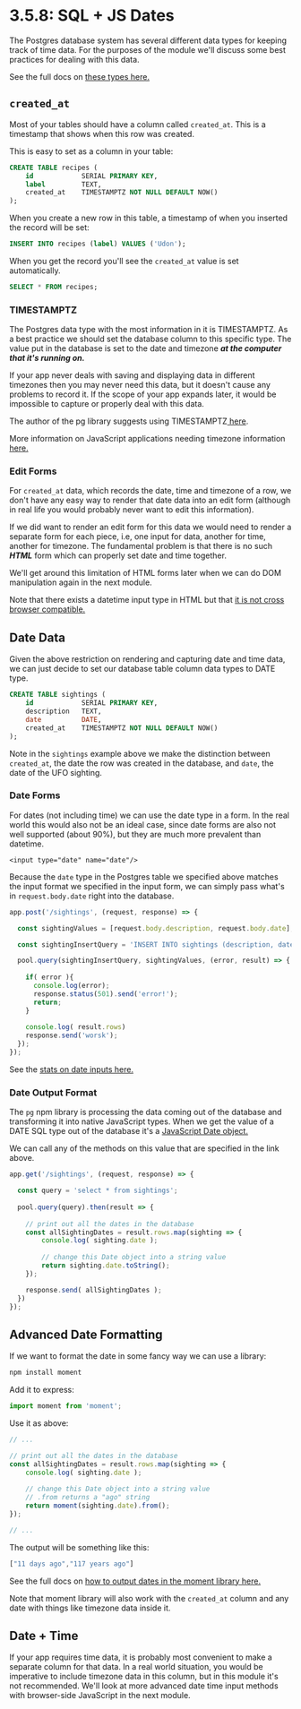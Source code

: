 # 3.5.8: SQL + JS Dates

The Postgres database system has several different data types for keeping track of time data. For the purposes of the module we'll discuss some best practices for dealing with this data.

See the full docs on [these types here.](https://www.postgresql.org/docs/current/datatype-datetime.html)

## `created_at`

Most of your tables should have a column called `created_at`. This is a timestamp that shows when this row was created.

This is easy to set as a column in your table:

```sql
CREATE TABLE recipes (
    id            SERIAL PRIMARY KEY,
    label         TEXT,
    created_at    TIMESTAMPTZ NOT NULL DEFAULT NOW()
);
```

When you create a new row in this table, a timestamp of when you inserted the record will be set:

```sql
INSERT INTO recipes (label) VALUES ('Udon');
```

When you get the record you'll see the `created_at` value is set automatically.

```sql
SELECT * FROM recipes;
```

### TIMESTAMPTZ

The Postgres data type with the most information in it is TIMESTAMPTZ. As a best practice we should set the database column to this specific type. The value put in the database is set to the date and timezone _**at the computer that it's running on.**_

If your app never deals with saving and displaying data in different timezones then you may never need this data, but it doesn't cause any problems to record it. If the scope of your app expands later, it would be impossible to capture or properly deal with this data.

The author of the pg library suggests using TIMESTAMPTZ[ here](https://node-postgres.com/features/types#date--timestamp--timestamptz).

More information on JavaScript applications needing timezone information[ here.](https://medium.com/@toastui/handling-time-zone-in-javascript-547e67aa842d)

### Edit Forms

For `created_at` data, which records the date, time and timezone of a row, we don't have any easy way to render that date data into an edit form \(although in real life you would probably never want to edit this information\).

If we did want to render an edit form for this data we would need to render a separate form for each piece, i.e, one input for data, another for time, another for timezone. The fundamental problem is that there is no such _**HTML**_ form which can properly set date and time together.

We'll get around this limitation of HTML forms later when we can do DOM manipulation again in the next module.

Note that there exists a datetime input type in HTML but that [it is not cross browser compatible.](https://caniuse.com/mdn-html_elements_input_input-datetime-local)

## Date Data

Given the above restriction on rendering and capturing date and time data, we can just decide to set our database table column data types to DATE type.

```sql
CREATE TABLE sightings (
    id            SERIAL PRIMARY KEY,
    description   TEXT,
    date          DATE, 
    created_at    TIMESTAMPTZ NOT NULL DEFAULT NOW()
);
```

Note in the `sightings` example above we make the distinction between `created_at`, the date the row was created in the database, and `date`, the date of the UFO sighting.

### Date Forms

For dates \(not including time\) we can use the date type in a form. In the real world this would also not be an ideal case, since date forms are also not well supported \(about 90%\), but they are much more prevalent than datetime.

```markup
<input type="date" name="date"/>
```

Because the `date` type in the Postgres table we specified above matches the input format we specified in the input form, we can simply pass what's in `request.body.date` right into the database.

```javascript
app.post('/sightings', (request, response) => {

  const sightingValues = [request.body.description, request.body.date]; 

  const sightingInsertQuery = 'INSERT INTO sightings (description, date) VALUES ($1, $2) RETURNING *';

  pool.query(sightingInsertQuery, sightingValues, (error, result) => {
    
    if( error ){
      console.log(error);
      response.status(501).send('error!');
      return;
    }
    
    console.log( result.rows)
    response.send('worsk');
  });
});
```

See the [stats on date inputs here.](https://caniuse.com/mdn-html_elements_input_input-date)

### Date Output Format

The `pg` npm library is processing the data coming out of the database and transforming it into native JavaScript types. When we get the value of a DATE SQL type out of the database it's a [JavaScript Date object.](https://developer.mozilla.org/en-US/docs/Web/JavaScript/Reference/Global_Objects/Date)

We can call any of the methods on this value that are specified in the link above.

```javascript
app.get('/sightings', (request, response) => {

  const query = 'select * from sightings';
  
  pool.query(query).then(result => {
    
    // print out all the dates in the database
    const allSightingDates = result.rows.map(sighting => {
        console.log( sighting.date );
        
        // change this Date object into a string value
        return sighting.date.toString();
    });

    response.send( allSightingDates );
  })
});
```

## Advanced Date Formatting

If we want to format the date in some fancy way we can use a library:

```javascript
npm install moment
```

Add it to express:

```javascript
import moment from 'moment';
```

Use it as above:

```javascript
// ...

// print out all the dates in the database
const allSightingDates = result.rows.map(sighting => {
    console.log( sighting.date );
    
    // change this Date object into a string value
    // .from returns a "ago" string
    return moment(sighting.date).from();
});

// ...
```

The output will be something like this:

```javascript
["11 days ago","117 years ago"]
```

See the full docs on [how to output dates in the moment library here.](https://momentjs.com/docs/#/displaying/)

Note that moment library will also work with the `created_at` column and any date with things like timezone data inside it.

## Date + Time

If your app requires time data, it is probably most convenient to make a separate column for that data. In a real world situation, you would be imperative to include timezone data in this column, but in this module it's not recommended. We'll look at more advanced date time input methods with browser-side JavaScript in the next module.

